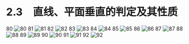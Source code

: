 # 2.3　直线、平面垂直的判定及其性质

80
![80](../../book/人教版高中数学A版必修2/人教版高中数学A版必修2_80.png)
81
![81](../../book/人教版高中数学A版必修2/人教版高中数学A版必修2_81.png)
82
![82](../../book/人教版高中数学A版必修2/人教版高中数学A版必修2_82.png)
83
![83](../../book/人教版高中数学A版必修2/人教版高中数学A版必修2_83.png)
84
![84](../../book/人教版高中数学A版必修2/人教版高中数学A版必修2_84.png)
85
![85](../../book/人教版高中数学A版必修2/人教版高中数学A版必修2_85.png)
86
![86](../../book/人教版高中数学A版必修2/人教版高中数学A版必修2_86.png)
87
![87](../../book/人教版高中数学A版必修2/人教版高中数学A版必修2_87.png)
88
![88](../../book/人教版高中数学A版必修2/人教版高中数学A版必修2_88.png)
89
![89](../../book/人教版高中数学A版必修2/人教版高中数学A版必修2_89.png)
90
![90](../../book/人教版高中数学A版必修2/人教版高中数学A版必修2_90.png)
91
![91](../../book/人教版高中数学A版必修2/人教版高中数学A版必修2_91.png)
92
![92](../../book/人教版高中数学A版必修2/人教版高中数学A版必修2_92.png)

